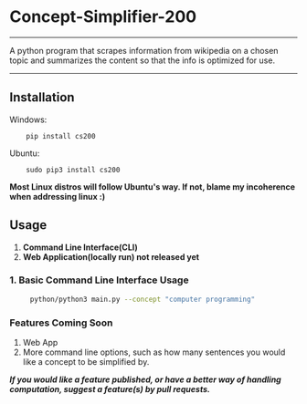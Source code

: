 # Concept-Simplifier-200
---

A python program that scrapes information from wikipedia on a chosen topic and summarizes the content so that the info is optimized for use.

---- 
## Installation 
Windows:
```
    pip install cs200
```
Ubuntu:
```
    sudo pip3 install cs200 
```
**Most Linux distros will follow Ubuntu's way. If not, blame my incoherence when addressing linux :)**

## Usage
1) **Command Line Interface(CLI)**
2) **Web Application(locally run) not released yet**

### 1. Basic Command Line Interface Usage
```bash 
     python/python3 main.py --concept "computer programming"
```

### Features Coming Soon
1) Web App
2) More command line options, such as how many sentences you would like a concept to be simplified by.

**_If you would like a feature published, or have a better way of handling computation, 
suggest a feature(s) by pull requests._**
